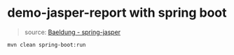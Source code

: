 # demo-jasper-report with spring boot

> source: [Baeldung - spring-jasper](https://www.baeldung.com/spring-jasper)

    mvn clean spring-boot:run